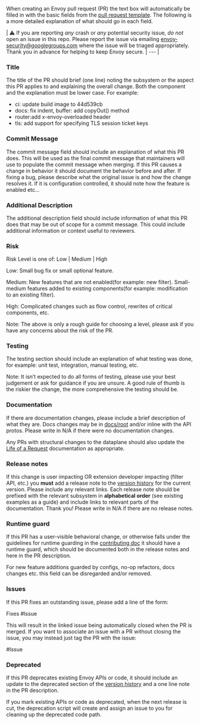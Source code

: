 When creating an Envoy pull request (PR) the text box will automatically be filled
in with the basic fields from the [pull request template](PULL_REQUEST_TEMPLATE.md). The following
is a more detailed explanation of what should go in each field.

| :warning:
If you are reporting *any* crash or *any* potential security issue, *do not*
open an issue in this repo. Please report the issue via emailing
envoy-security@googlegroups.com where the issue will be triaged appropriately.
Thank you in advance for helping to keep Envoy secure.
| --- |

### <a name="title"></a>Title

The title of the PR should brief (one line) noting the subsystem or the aspect this PR applies to and
explaining the overall change. Both the component and the explanation must be lower case. For example:

* ci: update build image to 44d539cb
* docs: fix indent, buffer: add copyOut() method
* router:add x-envoy-overloaded header
* tls: add support for specifying TLS session ticket keys

### <a name="desc"></a>Commit Message

The commit message field should include an explanation of what this PR
does. This will be used as the final commit message that maintainers will use to
populate the commit message when merging. If this PR causes a change in behavior
it should document the behavior before and after. If fixing a bug, please
describe what the original issue is and how the change resolves it. If it is
configuration controlled, it should note how the feature is enabled etc...


### <a name="desc"></a>Additional Description

The additional description field should include information of what this PR does
that may be out of scope for a commit message. This could include additional
information or context useful to reviewers.

### <a name="risk"></a>Risk

Risk Level is one of: Low | Medium | High

Low: Small bug fix or small optional feature.

Medium: New features that are not enabled(for example: new filter). Small-medium
features added to existing components(for example: modification to an existing
filter).

High: Complicated changes such as flow control, rewrites of critical
components, etc.

Note: The above is only a rough guide for choosing a level,
please ask if you have any concerns about the risk of the PR.

### <a name="testing"></a>Testing

The testing section should include an explanation of what testing was done, for example: unit test,
integration, manual testing, etc.

Note: It isn’t expected to do all forms of testing, please use your best judgement or ask for
guidance if you are unsure. A good rule of thumb is the riskier the change, the
more comprehensive the testing should be.

### <a name="docs"></a>Documentation

If there are documentation changes, please include a brief description of what they are. Docs
changes may be in [docs/root](docs/root) and/or inline with the API protos. Please write in
N/A if there were no documentation changes.

Any PRs with structural changes to the dataplane should also update the [Life of a
Request](docs/root/intro/life_of_a_request.md) documentation as appropriate.

### <a name="relnotes"></a>Release notes

If this change is user impacting OR extension developer impacting (filter API, etc.) you **must**
add a release note to the [version history](docs/root/version_history/current.rst) for the
current version. Please include any relevant links. Each release note should be prefixed with the
relevant subsystem in **alphabetical order** (see existing examples as a guide) and include links
to relevant parts of the documentation. Thank you! Please write in N/A if there are no release notes.

### <a name="runtime_guard"></a>Runtime guard

If this PR has a user-visible behavioral change, or otherwise falls under the
guidelines for runtime guarding in the [contributing doc](CONTRIBUTING.md)
it should have a runtime guard, which should be documented both in the release
notes and here in the PR description.

For new feature additions guarded by configs, no-op refactors, docs changes etc.
this field can be disregarded and/or removed.

### <a name="issues"></a>Issues

If this PR fixes an outstanding issue, please add a line of the form:

Fixes #Issue

This will result in the linked issue being automatically closed when the PR is
merged. If you want to associate an issue with a PR without closing the issue,
you may instead just tag the PR with the issue:

\#Issue

### <a name="deprecated"></a>Deprecated

If this PR deprecates existing Envoy APIs or code, it should include an update to the deprecated
section of the [version history](docs/root/version_history/current.rst) and a one line note in the
PR description.

If you mark existing APIs or code as deprecated, when the next release is cut, the
deprecation script will create and assign an issue to you for
cleaning up the deprecated code path.
